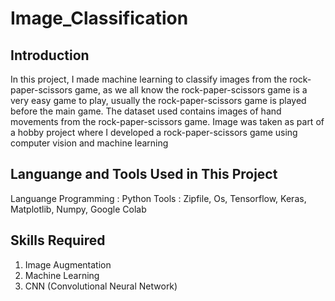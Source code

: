 # Image_Classification
## Introduction
In this project, I made machine learning to classify images from the rock-paper-scissors game, as we all know the rock-paper-scissors game is a very easy game to play, usually the rock-paper-scissors game is played before the main game. The dataset used contains images of hand movements from the rock-paper-scissors game. Image was taken as part of a hobby project where I developed a rock-paper-scissors game using computer vision and machine learning
## Languange and Tools Used in This Project
Languange Programming : Python
Tools : Zipfile, Os, Tensorflow, Keras, Matplotlib, Numpy, Google Colab
## Skills Required
1. Image Augmentation 
2. Machine Learning
3. CNN (Convolutional Neural Network)
